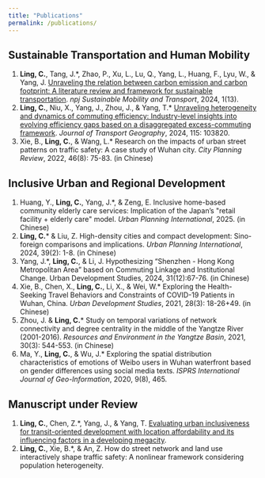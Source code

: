 ```yaml
---
title: "Publications"
permalink: /publications/
---
```


Sustainable Transportation and Human Mobility
-----
1. **Ling, C.**, Tang, J.*, Zhao, P., Xu, L., Lu, Q., Yang, L., Huang, F., Lyu, W., & Yang, J. [Unraveling the relation between carbon emission and carbon footprint: A literature review and framework for sustainable transportation](https://doi.org/10.1038/s44333-024-00013-5). _npj Sustainable Mobility and Transport_, 2024, 1(13).
2. **Ling, C.**, Niu, X., Yang, J., Zhou, J., & Yang, T.* [Unraveling heterogeneity and dynamics of commuting efficiency: Industry-level insights into evolving efficiency gaps based on a disaggregated excess-commuting framework](https://doi.org/10.1016/j.jtrangeo.2024.103820). _Journal of Transport Geography_, 2024, 115: 103820.
3. Xie, B., **Ling, C.**, & Wang, L.* Research on the impacts of urban street patterns on traffic safety: A case study of Wuhan city. _City Planning Review_, 2022, 46(8): 75-83. (in Chinese)

Inclusive Urban and Regional Development
-----
1.	Huang, Y., **Ling, C.**, Yang, J.*, & Zeng, E. Inclusive home-based community elderly care services: Implication of the Japan’s "retail facility + elderly care" model. _Urban Planning International_, 2025. (in Chinese)
2.	**Ling, C.*** & Liu, Z. High-density cities and compact development: Sino-foreign comparisons and implications. _Urban Planning International_, 2024, 39(2): 1-8. (in Chinese)
3.	Yang, J.*, **Ling, C.**, & Li, J. Hypothesizing “Shenzhen - Hong Kong Metropolitan Area” based on Commuting Linkage and Institutional Change. Urban Development Studies, 2024, 31(12):67-76. (in Chinese)
4.	Xie, B., Chen, X., **Ling, C.**, Li, X., & Wei, W.* Exploring the Health-Seeking Travel Behaviors and Constraints of COVID-19 Patients in Wuhan, China. _Urban Development Studies_, 2021, 28(3): 18-26+49. (in Chinese)
6.	Zhou, J. & **Ling, C.*** Study on temporal variations of network connectivity and degree centrality in the middle of the Yangtze River (2001-2016). _Resources and Environment in the Yangtze Basin_, 2021, 30(3): 544-553. (in Chinese)
7.	Ma, Y., **Ling, C.**, & Wu, J.* Exploring the spatial distribution characteristics of emotions of Weibo users in Wuhan waterfront based on gender differences using social media texts. _ISPRS International Journal of Geo-Information_, 2020, 9(8), 465.

Manuscript under Review
-----
1. **Ling, C.**, Chen, Z.*, Yang, J., & Yang, T. [Evaluating urban inclusiveness for transit-oriented development with location affordability and its influencing factors in a developing megacity](https://dx.doi.org/10.2139/ssrn.5085292).
2. **Ling, C.**, Xie, B.*, & An, Z. How do street network and land use interactively shape traffic safety: A nonlinear framework considering population heterogeneity. 
